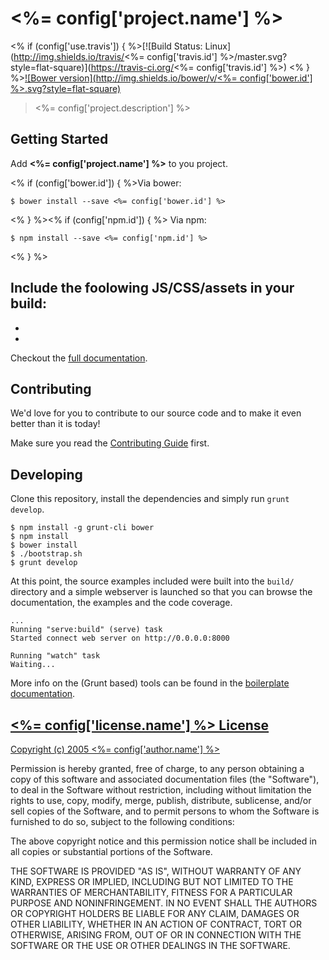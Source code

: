 # <%= config['project.name'] %>
<% if (config['use.travis']) { %>[![Build Status: Linux](http://img.shields.io/travis/<%= config['travis.id'] %>/master.svg?style=flat-square)](https://travis-ci.org/<%= config['travis.id'] %>)
<% } %>[![Bower version](http://img.shields.io/bower/v/<%= config['bower.id'] %>.svg?style=flat-square)](<%= config['repo.url'] %>)

> <%= config['project.description'] %>

## Getting Started

Add **<%= config['project.name'] %>** to you project.

<% if (config['bower.id']) { %>Via bower:

```
$ bower install --save <%= config['bower.id'] %>
```
<% } %><% if (config['npm.id']) { %>
Via npm:

```
$ npm install --save <%= config['npm.id'] %>
```
<% } %>

Include the foolowing JS/CSS/assets in your build:
-
-
-

Checkout the [full documentation](<%= config['docs.url'] %>).


## Contributing

We'd love for you to contribute to our source code and to make it even better than it is today!

Make sure you read the [Contributing Guide](CONTRIBUTING.md) first.


## Developing

Clone this repository, install the dependencies and simply run `grunt develop`.

```
$ npm install -g grunt-cli bower
$ npm install
$ bower install
$ ./bootstrap.sh
$ grunt develop
```

At this point, the source examples included were built into the `build/` directory and a simple webserver is launched so
that you can browse the documentation, the examples and the code coverage.

```
...
Running "serve:build" (serve) task
Started connect web server on http://0.0.0.0:8000

Running "watch" task
Waiting...
```

More info on the (Grunt based) tools can be found in the
[boilerplate documentation](http://jarvis.cork-labs.org/nglib-boilerplate/current/docs).


## [<%= config['license.name'] %> License](LICENSE)

[Copyright (c) 2005 <%= config['author.name'] %>](<%= config['license.url'] %>)

Permission is hereby granted, free of charge, to any person obtaining a copy of
this software and associated documentation files (the "Software"), to deal in
the Software without restriction, including without limitation the rights to
use, copy, modify, merge, publish, distribute, sublicense, and/or sell copies of
the Software, and to permit persons to whom the Software is furnished to do so,
subject to the following conditions:

The above copyright notice and this permission notice shall be included in all
copies or substantial portions of the Software.

THE SOFTWARE IS PROVIDED "AS IS", WITHOUT WARRANTY OF ANY KIND, EXPRESS OR
IMPLIED, INCLUDING BUT NOT LIMITED TO THE WARRANTIES OF MERCHANTABILITY, FITNESS
FOR A PARTICULAR PURPOSE AND NONINFRINGEMENT. IN NO EVENT SHALL THE AUTHORS OR
COPYRIGHT HOLDERS BE LIABLE FOR ANY CLAIM, DAMAGES OR OTHER LIABILITY, WHETHER
IN AN ACTION OF CONTRACT, TORT OR OTHERWISE, ARISING FROM, OUT OF OR IN
CONNECTION WITH THE SOFTWARE OR THE USE OR OTHER DEALINGS IN THE SOFTWARE.
